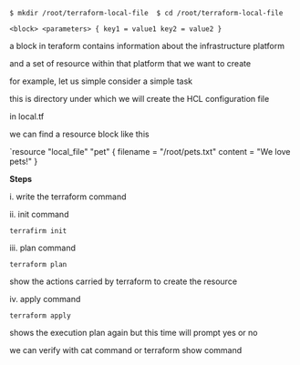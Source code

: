 `$ mkdir /root/terraform-local-file 
 $ cd /root/terraform-local-file`

`<block> <parameters> {
    key1 = value1
    key2 = value2
}`

a block in teraform contains information about the infrastructure platform

and a set of resource within that platform that we want to create

for example, let us simple consider a simple task

this is directory under which we will create the HCL configuration file
 
in local.tf

we can find a resource block like this 

`resource "local_file" "pet" {
    filename = "/root/pets.txt"
    content = "We love pets!"
}

**Steps**

i. write the terraform command

ii. init command

`terrafirm init`

iii. plan command

`terraform plan`

show the actions carried by terraform to create the resource

iv. apply command

`terraform apply`

shows the execution plan again but this time will prompt yes or no

we can verify with cat command or terraform show command

